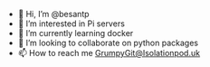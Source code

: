 - 👋 Hi, I’m @besantp
- 👀 I’m interested in Pi servers
- 🌱 I’m currently learning docker
- 💞️ I’m looking to collaborate on python packages
- 📫 How to reach me GrumpyGit@Isolationpod.uk

<!---
besantp/besantp is a ✨ special ✨ repository because its `README.md` (this file) appears on your GitHub profile.
You can click the Preview link to take a look at your changes.
--->
